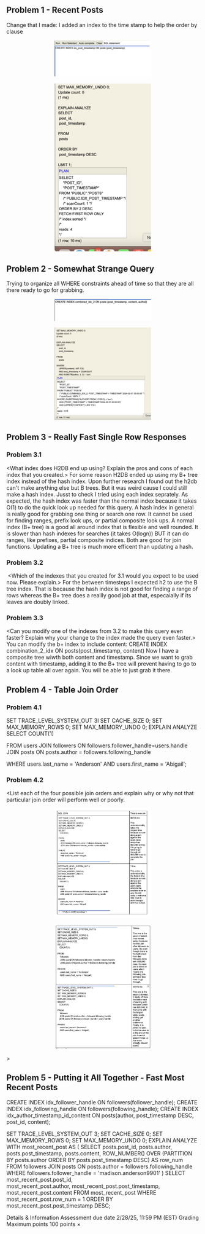 ## Problem 1 - Recent Posts 
 
<change you made>
Change that I made: I added an index to the time stamp to help the order by clause
<p align="center">
<img src="./images/hw4_1.1.png" width="50%">
</p>
 
<screenshot of EXPLAIN ANALYZE>
<p align="center">
<img src="./images/hw4_1.2.png" width="50%">
</p>
 
## Problem 2 - Somewhat Strange Query
 
<change you made>
 Trying to organize all WHERE constraints ahead of time so that they are all there ready to go for grabbing.
 <p align="center">
<img src="./images/hw4_2.1.png" width="50%">
</p>
<screenshot of EXPLAIN ANALYZE>
<p align="center">
<img src="./images/hw4_2.2.png" width="50%">
</p>
 
## Problem 3 - Really Fast Single Row Responses
### Problem 3.1 
 
<What index does H2DB end up using?  Explain the pros and cons of each index that you created.>
For some reason H2DB ended up using my B+ tree index instead of the hash index. Upon further research I found out the h2db can't make anything else but B trees. But it was weird cause I could still make a hash index. Jusst to check I tried using each index seprately. As expected, the hash index was faster than the normal index because it takes O(1) to do the quick look up needed for this query. A hash index in general is really good for grabbing one thing or search one row. It cannot be used for finding ranges, prefix look ups, or partial composite look ups. A normal index (B+ tree) is a good all around index that is flexible and well rounded. It is slower than hash indexes for searches (it takes O(logn)) BUT it can do ranges, like prefixes, partial composite indices. Both are good for join functions. Updating a B+ tree is much more efficent than updating a hash.
 
### Problem 3.2 
﻿
<Which of the indexes that you created for 3.1 would you expect to be used now.  Please explain.>
For the between timesteps I expected h2 to use the B tree index. That is because the hash index is not good for finding a range of rows whereas the B+ tree does a reallly good job at that, especaially if its leaves are doubly linked. 
 
### Problem 3.3
 
<Can you modify one of the indexes from 3.2 to make this query even faster?  Explain why your change to the index made the query even faster.>
You can modify the b+ index to include content: CREATE INDEX combination_2_idx ON posts(post_timestamp, content)
Now I have a composite tree wiwth both content and timestamp. Since we want to grab content with timestamp, adding it to the B+ tree will prevent having to go to a look up table all over again. You will be able to just grab it there. 
 
## Problem 4 - Table Join Order
### Problem 4.1 
 
<Your modified query here>
SET TRACE_LEVEL_SYSTEM_OUT 3l
SET CACHE_SIZE 0;
SET MAX_MEMORY_ROWS 0;
SET MAX_MEMORY_UNDO 0;
EXPLAIN ANALYZE
SELECT
    COUNT(1)

FROM
    users
    JOIN followers ON followers.follower_handle=users.handle
    JOIN posts ON posts.author = followers.following_handle

WHERE
    users.last_name = 'Anderson'
    AND users.first_name = 'Abigail';
 
### Problem 4.2
 
<List each of the four possible join orders and explain why or why not that particular join order will perform well or poorly.
<p align="center">
<img src="./images/hw4_4.1.png" width="50%">
</p>
<p align="center">
<img src="./images/hw4_4.2.png" width="50%">
</p>>
 
## Problem 5 - Putting it All Together - Fast Most Recent Posts 
 
<your query here>

CREATE INDEX idx_follower_handle ON followers(follower_handle);
CREATE INDEX idx_following_handle ON followers(following_handle);
CREATE INDEX idx_author_timestamp_id_content ON posts(author, post_timestamp DESC, post_id, content);

SET TRACE_LEVEL_SYSTEM_OUT 3;
SET CACHE_SIZE 0;
SET MAX_MEMORY_ROWS 0;
SET MAX_MEMORY_UNDO 0;
EXPLAIN ANALYZE
WITH most_recent_post AS (
SELECT 
        posts.post_id, 
        posts.author,
        posts.post_timestamp, 
        posts.content, 
        ROW_NUMBER() OVER (PARTITION BY posts.author ORDER BY posts.post_timestamp DESC) AS row_num
    FROM followers
    JOIN posts ON posts.author = followers.following_handle
    WHERE followers.follower_handle = 'madison.anderson9901'
) 
SELECT  
most_recent_post.post_id,  
most_recent_post.author, 
most_recent_post.post_timestamp,  
most_recent_post.content
FROM 
most_recent_post
WHERE 
most_recent_post.row_num = 1
ORDER BY 
most_recent_post.post_timestamp DESC;




Details & Information
Assessment due date
2/28/25, 11:59 PM (EST)
Grading
Maximum points
100 points
×
